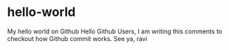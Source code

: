 # hello-world
My hello world on Github
Hello Github Users,
    I am writing this comments to checkout how Github commit works. 
    See ya,
    ravi
